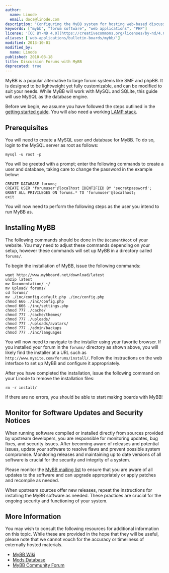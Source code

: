 ```yaml
---
author:
  name: Linode
  email: docs@linode.com
description: 'Configuring the MyBB system for hosting web-based discussion forums.'
keywords: ["mybb", "forum software", "web applications", "PHP"]
license: '[CC BY-ND 4.0](https://creativecommons.org/licenses/by-nd/4.0)'
aliases: ['web-applications/bulletin-boards/mybb/']
modified: 2013-10-01
modified_by:
  name: Linode
published: 2010-03-18
title: Discussion Forums with MyBB
deprecated: true
---
```


MyBB is a popular alternative to large forum systems like SMF and phpBB. It is designed to be lightweight yet fully customizable, and can be modified to suit your needs. While MyBB will work with MySQL and SQLite, this guide will use MySQL as the database engine.

Before we begin, we assume you have followed the steps outlined in the [getting started guide](/docs/getting-started/). You will also need a working [LAMP stack](/docs/lamp-guides/).

Prerequisites
-------------

You will need to create a MySQL user and database for MyBB. To do so, login to the MySQL server as root as follows:

    mysql -u root -p

You will be greeted with a prompt; enter the following commands to create a user and database, taking care to change the password in the example below:

    CREATE DATABASE forums;
    CREATE USER 'forumuser'@localhost IDENTIFIED BY 'secretpassword';
    GRANT ALL PRIVILEGES ON forums.* TO 'forumuser'@localhost;
    exit

You will now need to perform the following steps as the user you intend to run MyBB as.

Installing MyBB
---------------

The following commands should be done in the `DocumentRoot` of your website. You may need to adjust these commands depending on your setup, however these commands will set up MyBB in a directory called `forums/`.

To begin the installation of MyBB, issue the following commands:

    wget http://www.mybboard.net/download/latest
    unzip latest
    mv Documentation/ ~/
    mv Upload/ forums/
    cd forums/
    mv ./inc/config.default.php ./inc/config.php
    chmod 666 ./inc/config.php
    chmod 666 ./inc/settings.php
    chmod 777 ./cache/
    chmod 777 ./cache/themes/
    chmod 777 ./uploads/
    chmod 777 ./uploads/avatars/
    chmod 777 ./admin/backups
    chmod 777 ./inc/languages

You will now need to navigate to the installer using your favorite browser. If you installed your forum in the `forums/` directory as shown above, you will likely find the installer at a URL such as `http://www.mysite.com/forums/install/`. Follow the instructions on the web interface to set up MyBB and configure it appropriately.

After you have completed the installation, issue the following command on your Linode to remove the installation files:

    rm -r install/

If there are no errors, you should be able to start making boards with MyBB!

Monitor for Software Updates and Security Notices
-------------------------------------------------

When running software compiled or installed directly from sources provided by upstream developers, you are responsible for monitoring updates, bug fixes, and security issues. After becoming aware of releases and potential issues, update your software to resolve flaws and prevent possible system compromise. Monitoring releases and maintaining up to date versions of all software is crucial for the security and integrity of a system.

Please monitor the [MyBB mailing list](http://www.mybb.com/mailing-list) to ensure that you are aware of all updates to the software and can upgrade appropriately or apply patches and recompile as needed.

When upstream sources offer new releases, repeat the instructions for installing the MyBB software as needed. These practices are crucial for the ongoing security and functioning of your system.

More Information
----------------

You may wish to consult the following resources for additional information on this topic. While these are provided in the hope that they will be useful, please note that we cannot vouch for the accuracy or timeliness of externally hosted materials.

- [MyBB Wiki](http://wiki.mybboard.net/index.php/Main_Page)
- [Mods Database](http://mods.mybboard.net/)
- [MyBB Community Forum](http://community.mybboard.net/)




